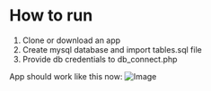 # How to run 
1. Clone or download an app
2. Create mysql database and import tables.sql file
3. Provide db credentials to db_connect.php

App should work like this now:
![Image](https://i.imgur.com/zkEX7Im.gif)
